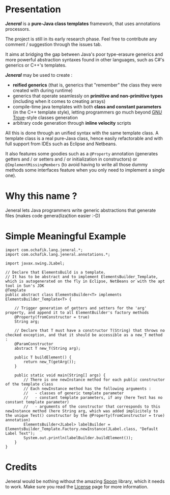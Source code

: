 # Presentation #

_**Jeneral**_ is a **pure-Java class templates** framework, that uses annotations processors.

The project is still in its early research phase. Feel free to contribute any comment / suggestion through the issues tab.

It aims at bridging the gap between Java's poor type-erasure generics and more powerful abstraction syntaxes found in other languages, such as C#'s generics or C++'s templates.

_**Jeneral**_ may be used to create :
  * **reified generics** (that is, generics that "remember" the class they were created with during runtime)
  * generics that operate seamlessly on **primitive and non-primitive types** (including when it comes to creating arrays)
  * compile-time java templates with both **class and constant parameters** (in the C++ template style), letting programmers go much beyond [GNU Trove](http://trove4j.sourceforge.net/)-style classes generation
  * arbitrary code generation through **inline velocity** scripts

All this is done through an unified syntax with the same template class.
A template class is a real pure-Java class, hence easily refactorable and with full support from IDEs such as Eclipse and Netbeans.

It also features some goodies such as a `@Property` annotation (generates getters and / or setters and / or initialization in constructors) or `@ImplementMissingMembers` (to avoid having to write all those dummy methods some interfaces feature when you only need to implement a single one).

# Why this name ? #

Jeneral lets Java programmers write generic abstractions that generate files (makes code genera(liza)tion easier :-D)

# Simple Meaningful Example #

```
import com.ochafik.lang.jeneral.*;
import com.ochafik.lang.jeneral.annotations.*;

import javax.swing.JLabel;

// Declare that ElementsBuild is a template.
// It has to be abstract and to implement ElementsBuilder_Template, which is autogenerated on the fly in Eclipse, NetBeans or with the apt tool in Sun's JDK
@Template
public abstract class ElementsBuilder<T> implements ElementsBuilder_Template<T> {
	
	// Trigger generation of getters and setters for the 'arg' property, and append it to all ElementBuilder's factory methods
	@Property(fromConstructor = true)
	String arg;
	
	// Declare that T must have a constructor T(String) that throws no checked exception, and that it should be accessible as a new_T method :
	@ParamConstructor
	abstract T new_T(String arg);
	
	public T buildElement() {
		return new_T(getArg());
	}
	
	public static void main(String[] args) {
		// There is one newInstance method for each public constructor of the template class
		// Each newInstance method has the following arguments :
		//   - classes of generic template parameter 
		//   - constant template parameters, if any (here Test has no constant template parameter)
		//   - arguments of the constructor that corresponds to this newInstance method (here String arg, which was added implicitely to the unique Test() constructor by the @Property(fromConstructor = true) annotation)
		ElementsBuilder<JLabel> labelBuilder = ElementsBuilder_Template.Factory.newInstance(JLabel.class, "Default Label Text");
		System.out.println(labelBuilder.buildElement());
	}
}
```

# Credits #

Jeneral would be nothing without the amazing [Spoon](http://spoon.gforge.inria.fr/) library, which it needs to work.
Make sure you read the [License](License.md) page for more information.